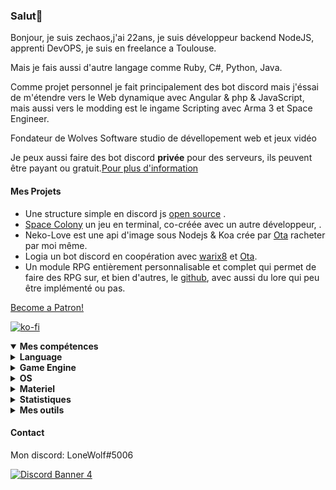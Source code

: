 <h3 id="salut-">Salut👋</h3>
<p>Bonjour, je suis zechaos,j'ai 22ans, je suis développeur backend NodeJS, apprenti DevOPS, je suis en freelance a Toulouse.</p>
<p>Mais je fais aussi d'autre langage comme Ruby, C#, Python, Java.</p>
<p>Comme projet personnel je fait principalement des bot discord mais j'éssai de m'étendre vers le Web dynamique avec Angular & php & JavaScript, mais aussi vers le modding est le ingame Scripting avec Arma 3 et Space Engineer.</p>
<p>Fondateur de Wolves Software studio de dévellopement web et jeux vidéo
<p>Je peux aussi faire des bot discord <strong>privée</strong> pour des serveurs, ils peuvent être payant ou gratuit.<a href="https://github.com/zechaos031/zechaos031/blob/master/info/CustomBot.md">Pour plus d'information</a></p>
<h4 id="mes-projets">Mes Projets</h4>
<ul>
<li>Une structure simple en discord js <a href="https://github.com/zechaos031/Bot-Discord-Structures">open source</a> .</li>
<li><a href="https://github.com/Wolves-SoftWare/SpaceColony">Space Colony</a> un jeu en terminal, co-créée avec un autre développeur,  .</li>
<li>Neko-Love est une api d'image sous Nodejs & Koa crée par <a href="https://github.com/Steven-Debande">Ota</a> racheter par moi même.</li>
<li>Logia un bot discord en coopération avec <a href="https://github.com/warix8">warix8</a> et <a href="https://github.com/StevenDBND">Ota</a>.</li>
<li>Un module RPG entièrement personnalisable et complet qui permet de faire des RPG sur, et bien d'autres, le <a href="https://github.com/RPG-Module">github</a>, avec aussi du lore qui peu être implémenté ou pas.</li>
</ul>
<a href="https://www.patreon.com/bePatron?u=43559512" data-patreon-widget-type="become-patron-button" align=center>Become a Patron!</a>

[![ko-fi](https://ko-fi.com/img/githubbutton_sm.svg)](https://ko-fi.com/T6T43QB6A)
<details open="">
  <summary><strong>Mes compétences</strong></summary>
  <details>
  <summary><strong>Language</strong></summary>
    <details>
  <summary><strong>Web</strong></summary>
<img src="https://progress-bar.dev/80?title=JavaScript" alt="80%"> <img src="https://progress-bar.dev/60?title=HTML" alt="60%"> <img src="https://progress-bar.dev/60?title=CSS" alt="60%">
</details>
<details>
  <summary><strong>Backend</strong></summary>
<img src="https://progress-bar.dev/90?title=NodeJS" alt="90%"> <img src="https://progress-bar.dev/5?title=PHP" alt="5%"> <img src="https://progress-bar.dev/30?title=Deno" alt="30%"> <img src="https://progress-bar.dev/30?title=TypeScript" alt="30%">  <img src="https://progress-bar.dev/30?title=CoffeeScript" alt="30%">
</details>
<details>
  <summary><strong>Autres</strong></summary>
<img src="https://progress-bar.dev/20?title=Ruby" alt="20%"> <img src="https://progress-bar.dev/20?title=Python" alt="20%"> <img src="https://progress-bar.dev/60?title=Csharp" alt="60%">  <img src="https://progress-bar.dev/10?title=Lua" alt="10%"> <img src="https://progress-bar.dev/10?title=GML" alt="10%">
  </details>
</details>
<details>
  <summary><strong>Game Engine</strong></summary>
<img src="https://progress-bar.dev/30?title=UnrealEngine4" alt="30%"> <img src="https://progress-bar.dev/30?title=GM2" alt="30%">
</details>
<details>
  <summary><strong>OS</strong></summary>
<img src="https://progress-bar.dev/30?title=Linux" alt="30%"> <img src="https://progress-bar.dev/70?title=Windows" alt="70%">
</details>
<details>
  <summary><strong>Materiel</strong></summary>
<img src="https://progress-bar.dev/90?title=Hardware" alt="90%">
<p></p>
</details>

</details>

<details>
  <summary><b>Statistiques</b></summary>
  
  [![Github Statistics](https://github-readme-stats.vercel.app/api?username=zechaos031&theme=radical)](https://github.com/anuraghazra/github-readme-stats)
[![Github Statistics](https://github-profile-trophy.vercel.app/?username=zechaos031&theme=dracula)

<!--START_SECTION:waka-->
![Code Time](http://img.shields.io/badge/Code%20Time-2%2C391%20hrs%2035%20mins-blue)

![Profile Views](http://img.shields.io/badge/Profile%20Views-1-blue)

**🐱 My GitHub Data** 

> 🏆 6 Contributions in the Year 2022
 > 
> 📦 117.9 kB Used in GitHub's Storage 
 > 
> 🚫 Not Opted to Hire
 > 
> 📜 70 Public Repositories 
 > 
> 🔑 27 Private Repositories  
 > 
**I'm an Early 🐤** 

```text
🌞 Morning    109 commits    ████░░░░░░░░░░░░░░░░░░░░░   16.9% 
🌆 Daytime    247 commits    █████████░░░░░░░░░░░░░░░░   38.29% 
🌃 Evening    173 commits    ██████░░░░░░░░░░░░░░░░░░░   26.82% 
🌙 Night      116 commits    ████░░░░░░░░░░░░░░░░░░░░░   17.98%

```
📅 **I'm Most Productive on Monday** 

```text
Monday       130 commits    █████░░░░░░░░░░░░░░░░░░░░   20.16% 
Tuesday      69 commits     ██░░░░░░░░░░░░░░░░░░░░░░░   10.7% 
Wednesday    103 commits    ████░░░░░░░░░░░░░░░░░░░░░   15.97% 
Thursday     96 commits     ███░░░░░░░░░░░░░░░░░░░░░░   14.88% 
Friday       128 commits    █████░░░░░░░░░░░░░░░░░░░░   19.84% 
Saturday     67 commits     ██░░░░░░░░░░░░░░░░░░░░░░░   10.39% 
Sunday       52 commits     ██░░░░░░░░░░░░░░░░░░░░░░░   8.06%

```


📊 **This Week I Spent My Time On** 

```text
⌚︎ Time Zone: Europe/Paris

💬 Programming Languages: 
JavaScript               0 secs              ░░░░░░░░░░░░░░░░░░░░░░░░░   0%

🔥 Editors: 
WebStorm                 0 secs              ░░░░░░░░░░░░░░░░░░░░░░░░░   0%

🐱‍💻 Projects: 
WoeulfyReborn            0 secs              ░░░░░░░░░░░░░░░░░░░░░░░░░   0%

```

**I Mostly Code in JavaScript** 

```text
JavaScript               37 repos            █████████████████████░░░░   84.09% 
C#                       5 repos             ██░░░░░░░░░░░░░░░░░░░░░░░   11.36% 
Python                   1 repo              ░░░░░░░░░░░░░░░░░░░░░░░░░   2.27% 
Ruby                     1 repo              ░░░░░░░░░░░░░░░░░░░░░░░░░   2.27%

```


**Timeline**

![Chart not found](https://raw.githubusercontent.com/zechaos031/zechaos031/master/charts/bar_graph.png) 


 Last Updated on 02/05/2022 15:10:08 UTC
<!--END_SECTION:waka-->


<a href="https://github.com/zechaos031/zechaos031"><img src="https://github.com/zechaos031/zechaos031/blob/master/images/stat.svg" align=center/></a></a>

</details>

<details>
  <summary><b>Mes outils</b></summary>
  
[![Webstorm](https://img.shields.io/badge/Webstrom-007acc?style=for-the-badge&logo=JetBrains&logoColor=white)](https://www.jetbrains.com/)
[![Rider](https://img.shields.io/badge/Rider-007acc?style=for-the-badge&logo=JetBrains&logoColor=white)](https://www.jetbrains.com/)
[![Git](https://img.shields.io/badge/Git-f05032?style=for-the-badge&logo=git&logoColor=white)](https://git-scm.com/)
[![Mysql](https://img.shields.io/badge/Mysql-4479a1?style=for-the-badge&color=white&logo=mysql)](https://www.mysql.com/fr/) 
[![MongoDB](https://img.shields.io/badge/MongoDB-47a248?style=for-the-badge&logo=mongodb&logoColor=white)](https://www.mongodb.com/)    
[![Javascript](https://img.shields.io/badge/Javascript-f7df1e?style=for-the-badge&logo=javascript&logoColor=white)](https://developer.mozilla.org/en-US/docs/Web/JavaScript)
[![Node.js](https://img.shields.io/badge/Node.js-339933?style=for-the-badge&logo=node.js&logoColor=white)](https://nodejs.org/en/)
</details>



#### Contact
Mon discord: LoneWolf#5006


[![Discord Banner 4](https://discordapp.com/api/guilds/604953858979921921/widget.png?style=banner4)](https://discordapp.com/invite/CQarcG5)
